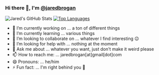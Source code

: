 ### Hi there 👋, I'm [@jaredbrogan](https://github.com/jaredbrogan)

<!--
**jaredbrogan/jaredbrogan** is a ✨ _special_ ✨ repository because its `README.md` (this file) appears on your GitHub profile.

Here are some ideas to get you started:

- 🔭 I’m currently working on ...
- 🌱 I’m currently learning ...
- 👯 I’m looking to collaborate on ...
- 🤔 I’m looking for help with ...
- 💬 Ask me about ...
- 📫 How to reach me: ...
- 😄 Pronouns: ...
- ⚡ Fun fact: ...
-->

![Jared's GitHub Stats](https://github-readme-stats.vercel.app/api?username=jaredbrogan&count_private=true&show_icons=true&hide=issues,contribs)
[![Top Languages](https://github-readme-stats.vercel.app/api/top-langs/?username=jaredbrogan&hide=jupyter%20notebook,html&layout=compact)](https://github.com/anuraghazra/github-readme-stats)

- 🔭 I’m currently working on ... a ton of different things
- 🌱 I’m currently learning ... various things
- 👯 I’m looking to collaborate on ... whatever I find interesting 😉
- 🤔 I’m looking for help with ... nothing at the moment
- 💬 Ask me about ... whatever you want, just don't make it weird please
- 📫 How to reach me: ... jaredbrogan[at]gmail[dot]com
- 😄 Pronouns: ... he/him
- ⚡ Fun fact: ... I'm right behind you 👀
